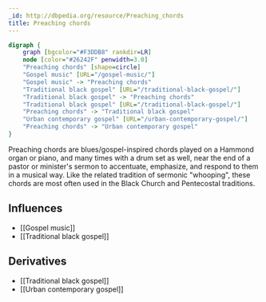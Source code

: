 ```yaml
---
_id: http://dbpedia.org/resource/Preaching_chords
title: Preaching chords
---
```


```dot
digraph {
	graph [bgcolor="#F3DDB8" rankdir=LR]
	node [color="#26242F" penwidth=3.0]
	"Preaching chords" [shape=circle]
	"Gospel music" [URL="/gospel-music/"]
	"Gospel music" -> "Preaching chords"
	"Traditional black gospel" [URL="/traditional-black-gospel/"]
	"Traditional black gospel" -> "Preaching chords"
	"Traditional black gospel" [URL="/traditional-black-gospel/"]
	"Preaching chords" -> "Traditional black gospel"
	"Urban contemporary gospel" [URL="/urban-contemporary-gospel/"]
	"Preaching chords" -> "Urban contemporary gospel"
}
```

Preaching chords are blues/gospel-inspired chords played on a Hammond organ or piano, and many times with a drum set as well, near the end of a pastor or minister's sermon to accentuate, emphasize, and respond to them in a musical way. Like the related tradition of sermonic "whooping", these chords are most often used in the Black Church and Pentecostal traditions.

## Influences

- [[Gospel music]]
- [[Traditional black gospel]]

## Derivatives

- [[Traditional black gospel]]
- [[Urban contemporary gospel]]
